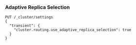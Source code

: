 
### Adaptive Replica Selection
```
PUT /_cluster/settings
{
  "transient": {
    "cluster.routing.use_adaptive_replica_selection": true
  }
}
```

